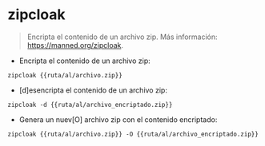 # zipcloak

> Encripta el contenido de un archivo zip.
> Más información: <https://manned.org/zipcloak>.

- Encripta el contenido de un archivo zip:

`zipcloak {{ruta/al/archivo.zip}}`

- [d]esencripta el contenido de un archivo zip:

`zipcloak -d {{ruta/al/archivo_encriptado.zip}}`

- Genera un nuev[O] archivo zip con el contenido encriptado:

`zipcloak {{ruta/al/archivo.zip}} -O {{ruta/al/archivo_encriptado.zip}}`
